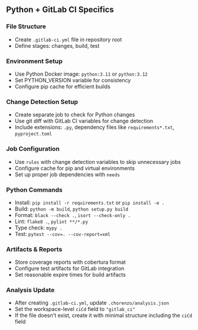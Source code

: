 ## Python + GitLab CI Specifics

### File Structure
- Create `.gitlab-ci.yml` file in repository root
- Define stages: changes, build, test

### Environment Setup
- Use Python Docker image: `python:3.11` or `python:3.12`
- Set PYTHON_VERSION variable for consistency
- Configure pip cache for efficient builds

### Change Detection Setup
- Create separate job to check for Python changes
- Use git diff with GitLab CI variables for change detection
- Include extensions: `.py`, dependency files like `requirements*.txt`, `pyproject.toml`

### Job Configuration
- Use `rules` with change detection variables to skip unnecessary jobs
- Configure cache for pip and virtual environments
- Set up proper job dependencies with `needs`

### Python Commands
- Install: `pip install -r requirements.txt` or `pip install -e .`
- Build: `python -m build`, `python setup.py build`
- Format: `black --check .`, `isort --check-only .`
- Lint: `flake8 .`, `pylint **/*.py`
- Type check: `mypy .`
- Test: `pytest --cov=. --cov-report=xml`

### Artifacts & Reports
- Store coverage reports with cobertura format
- Configure test artifacts for GitLab integration
- Set reasonable expire times for build artifacts

### Analysis Update
- After creating `.gitlab-ci.yml`, update `.chorenzo/analysis.json`
- Set the workspace-level `ciCd` field to `"gitlab_ci"`
- If the file doesn't exist, create it with minimal structure including the `ciCd` field